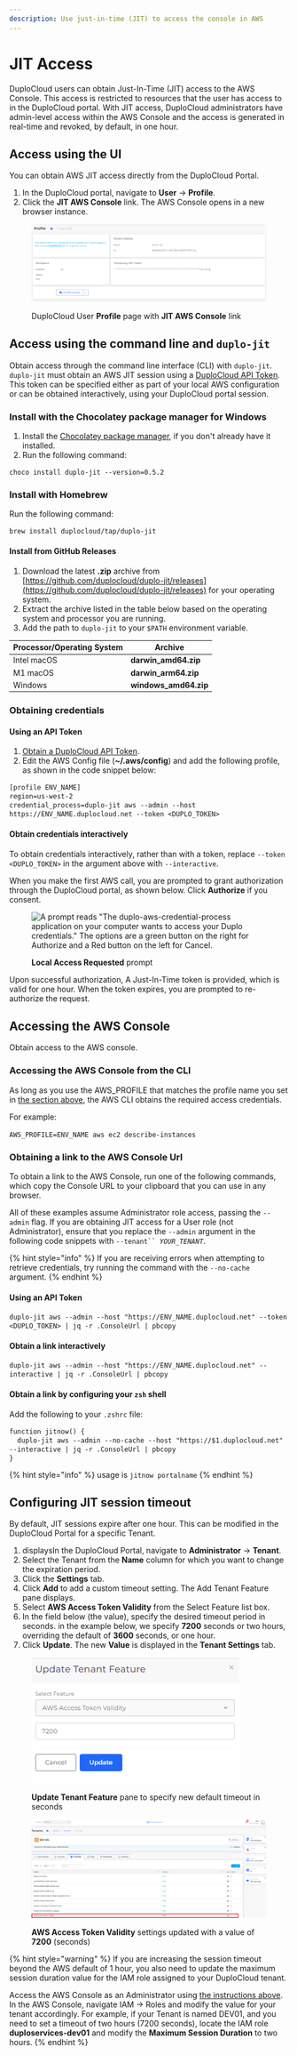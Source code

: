 ```yaml
---
description: Use just-in-time (JIT) to access the console in AWS
---
```


# JIT Access

DuploCloud users can obtain Just-In-Time (JIT) access to the AWS Console. This access is restricted to resources that the user has access to in the DuploCloud portal. With JIT access, DuploCloud administrators have admin-level access within the AWS Console and the access is generated in real-time and revoked, by default, in one hour.

## Access using the UI

You can obtain AWS JIT access directly from the DuploCloud Portal.&#x20;

1. In the DuploCloud portal, navigate to **User** -> **Profile**.
2. Click the **JIT AWS Console** link.  The AWS Console opens in a new browser instance.

<figure><img src="../../.gitbook/assets/kubeconfig_JIT.png" alt=""><figcaption><p>DuploCloud User <strong>Profile</strong> page with <strong>JIT AWS Console</strong> link</p></figcaption></figure>

## Access using the command line and `duplo-jit`

Obtain access through the command line interface (CLI) with `duplo-jit`. `duplo-jit` must obtain an AWS JIT session using a [DuploCloud API Token](https://docs.duplocloud.com/docs/administrator-tools/access-control/api-tokens). This token can be specified either as part of your local AWS configuration or can be obtained interactively, using your DuploCloud portal session.

### Install with the Chocolatey package manager for Windows

1. Install the [Chocolatey package manager](https://chocolatey.org/install), if you don't already have it installed.
2. Run the following command:&#x20;

```
choco install duplo-jit --version=0.5.2
```

### Install with Homebrew

Run the following command:&#x20;

```
brew install duplocloud/tap/duplo-jit
```

#### Install from GitHub Releases

1. Download the latest **.zip** archive from [https://github.com/duplocloud/duplo-jit/releases](https://github.com/duplocloud/duplo-jit/releases) for your operating system.
2. Extract the archive listed in the table below based on the operating system and processor you are running.&#x20;
3. Add the path to `duplo-jit` to your `$PATH` environment variable.&#x20;

| Processor/Operating System  | Archive                |
| --------------------------- | ---------------------- |
| Intel macOS                 | **darwin\_amd64.zip**  |
| M1 macOS                    | **darwin\_arm64.zip**  |
| Windows                     | **windows\_amd64.zip** |

### Obtaining credentials&#x20;

#### Using an API Token

1. [Obtain a DuploCloud API Token](https://docs.duplocloud.com/docs/administrator-tools/access-control/api-tokens).
2. Edit the AWS Config file (**\~/.aws/config**) and add the following profile, as shown in the code snippet below:

```
[profile ENV_NAME]
region=us-west-2
credential_process=duplo-jit aws --admin --host https://ENV_NAME.duplocloud.net --token <DUPLO_TOKEN>
```

#### Obtain credentials interactively

To obtain credentials interactively, rather than with a token, replace `--token <DUPLO_TOKEN>` in the argument above with `--interactive`.

When you make the first AWS call, you are prompted to grant authorization through the DuploCloud portal, as shown below. Click **Authorize** if you consent.

<figure><img src="../../.gitbook/assets/image (18) (1).png" alt="A prompt reads &#x22;The duplo-aws-credential-process application on your computer wants to access your Duplo credentials.&#x22; The options are a green button on the right for Authorize and a Red button on the left for Cancel."><figcaption><p><strong>Local Access Requested</strong> prompt</p></figcaption></figure>

Upon successful authorization, A Just-In-Time token is provided, which is valid for one hour. When the token expires, you are prompted to re-authorize the request.

## Accessing the AWS Console

Obtain access to the AWS console.

### **Accessing the AWS Console from the CLI**

As long as you use the AWS\_PROFILE that matches the profile name you set in [the section above](jit-access.md#access-using-the-command-line), the AWS CLI obtains the required access credentials.

For example:

`AWS_PROFILE=ENV_NAME aws ec2 describe-instances`

### **Obtaining a link to the AWS Console Url**

To obtain a link to the AWS Console, run one of the following commands, which copy the Console URL to your clipboard that you can use in any browser.

All of these examples assume Administrator role access, passing the `--admin` flag. If you are obtaining JIT access for a User role (not Administrator), ensure that you replace the `--admin` argument in the following code snippets with `--tenant`` `_`YOUR_TENANT`_.

{% hint style="info" %}
If you are receiving errors when attempting to retrieve credentials, try running the command with the `--no-cache` argument.
{% endhint %}

#### Using an API Token

```
duplo-jit aws --admin --host "https://ENV_NAME.duplocloud.net" --token <DUPLO_TOKEN> | jq -r .ConsoleUrl | pbcopy
```

#### Obtain a link interactively

```
duplo-jit aws --admin --host "https://ENV_NAME.duplocloud.net" --interactive | jq -r .ConsoleUrl | pbcopy
```

#### Obtain a link by configuring your `zsh` shell

Add the following to your `.zshrc` file:

```
function jitnow() {
  duplo-jit aws --admin --no-cache --host "https://$1.duplocloud.net" --interactive | jq -r .ConsoleUrl | pbcopy
}
```

{% hint style="info" %}
usage is `jitnow portalname`
{% endhint %}

## Configuring JIT session timeout

By default, JIT sessions expire after one hour. This can be modified in the DuploCloud Portal for a specific Tenant.&#x20;

1. displaysIn the DuploCloud Portal, navigate to **Administrator** -> **Tenant**.
2. Select the Tenant from the **Name** column for which you want to change the expiration period.
3. Click the **Settings** tab.
4. Click **Add** to add a custom timeout setting. The Add Tenant Feature pane displays.
5. Select **AWS Access Token Validity** from the Select Feature list box.
6. In the field below (the value), specify the desired timeout period in seconds. in the example below, we specify **7200** seconds or two hours, overriding the default of **3600** seconds, or one hour.
7. Click **Update**. The new **Value** is displayed in the **Tenant Settings** tab.

<figure><img src="../../.gitbook/assets/update_tenant_JIT_TO.png" alt=""><figcaption><p><strong>Update Tenant Feature</strong> pane to specify new default timeout in seconds</p></figcaption></figure>

<figure><img src="../../.gitbook/assets/update_tenant_JIT_TO_output.png" alt=""><figcaption><p><strong>AWS Access Token Validity</strong> settings updated with a value of <strong>7200</strong> (seconds)</p></figcaption></figure>

{% hint style="warning" %}
If you are increasing the session timeout beyond the AWS default of 1 hour, you also need to update the maximum session duration value for the IAM role assigned to your DuploCloud tenant.&#x20;

Access the AWS Console as an Administrator using [the instructions above](jit-access.md#accessing-the-aws-console). In the AWS Console, navigate IAM -> Roles and modify the value for your tenant accordingly. For example, if your Tenant is named DEV01, and you need to set a timeout of two hours (7200 seconds), locate the IAM role **duploservices-dev01** and modify the **Maximum Session Duration** to two hours.
{% endhint %}

